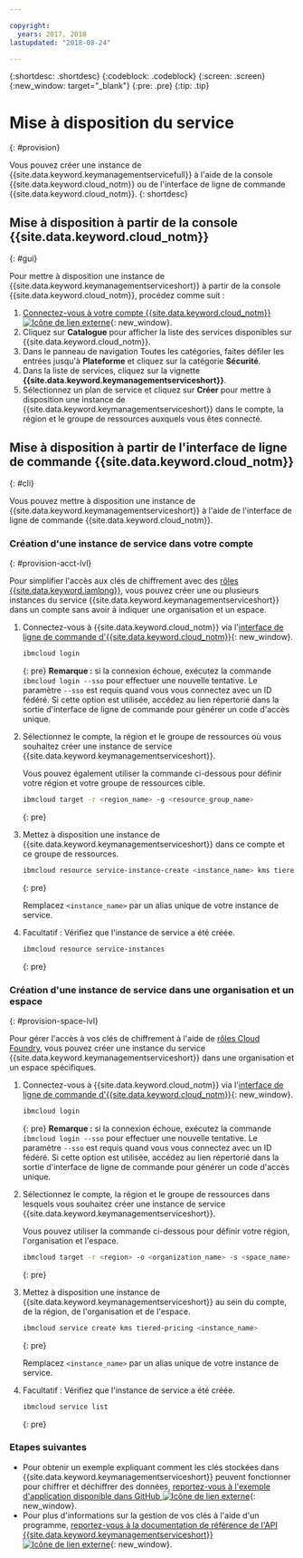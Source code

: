 ```yaml
---

copyright:
  years: 2017, 2018
lastupdated: "2018-08-24"

---
```


{:shortdesc: .shortdesc}
{:codeblock: .codeblock}
{:screen: .screen}
{:new_window: target="_blank"}
{:pre: .pre}
{:tip: .tip}

# Mise à disposition du service
{: #provision}

Vous pouvez créer une instance de {{site.data.keyword.keymanagementservicefull}} à l'aide de la console {{site.data.keyword.cloud_notm}} ou de l'interface de ligne de commande {{site.data.keyword.cloud_notm}}.
{: shortdesc}

## Mise à disposition à partir de la console {{site.data.keyword.cloud_notm}}
{: #gui}

Pour mettre à disposition une instance de {{site.data.keyword.keymanagementserviceshort}} à partir de la console {{site.data.keyword.cloud_notm}}, procédez comme suit :

1. [Connectez-vous à votre compte {{site.data.keyword.cloud_notm}} ![Icône de lien externe](../../icons/launch-glyph.svg "Icône de lien externe")](https://console.bluemix.net/){: new_window}.
2. Cliquez sur **Catalogue** pour afficher la liste des services disponibles sur {{site.data.keyword.cloud_notm}}.
3. Dans le panneau de navigation Toutes les catégories, faites défiler les entrées jusqu'à **Plateforme** et cliquez sur la catégorie **Sécurité**.
4. Dans la liste de services, cliquez sur la vignette **{{site.data.keyword.keymanagementserviceshort}}**.
5. Sélectionnez un plan de service et cliquez sur **Créer** pour mettre à disposition une instance de {{site.data.keyword.keymanagementserviceshort}} dans le compte, la région et le groupe de ressources auxquels vous êtes connecté.

## Mise à disposition à partir de l'interface de ligne de commande {{site.data.keyword.cloud_notm}}
{: #cli}

Vous pouvez mettre à disposition une instance de {{site.data.keyword.keymanagementserviceshort}} à l'aide de l'interface de ligne de commande {{site.data.keyword.cloud_notm}}. 

### Création d'une instance de service dans votre compte
{: #provision-acct-lvl}

Pour simplifier l'accès aux clés de chiffrement avec des [rôles {{site.data.keyword.iamlong}}](/docs/iam/users_roles.html#iamusermanrol), vous pouvez créer une ou plusieurs instances du service {{site.data.keyword.keymanagementserviceshort}} dans un compte sans avoir à indiquer une organisation et un espace. 

1. Connectez-vous à {{site.data.keyword.cloud_notm}} via l'[interface de ligne de commande d'{{site.data.keyword.cloud_notm}}](/docs/cli/index.html#overview){: new_window}.

    ```sh
    ibmcloud login 
    ```
    {: pre}
    **Remarque :** si la connexion échoue, exécutez la commande `ibmcloud login --sso` pour effectuer une nouvelle tentative. Le paramètre `--sso` est requis quand vous vous connectez avec un ID fédéré. Si cette option est utilisée, accédez au lien répertorié dans la sortie d'interface de ligne de commande pour générer un code d'accès unique.

2. Sélectionnez le compte, la région et le groupe de ressources où vous souhaitez créer une instance de service {{site.data.keyword.keymanagementserviceshort}}.

    Vous pouvez également utiliser la commande ci-dessous pour définir votre région et votre groupe de ressources cible.

    ```sh
    ibmcloud target -r <region_name> -g <resource_group_name>
    ```
    {: pre}

3. Mettez à disposition une instance de {{site.data.keyword.keymanagementserviceshort}} dans ce compte et ce groupe de ressources.

    ```sh
    ibmcloud resource service-instance-create <instance_name> kms tiered-pricing
    ```
    {: pre}

    Remplacez `<instance_name>` par un alias unique de votre instance de service.

4. Facultatif : Vérifiez que l'instance de service a été créée.

    ```sh
    ibmcloud resource service-instances
    ```
    {: pre}

### Création d'une instance de service dans une organisation et un espace
{: #provision-space-lvl}

Pour gérer l'accès à vos clés de chiffrement à l'aide de [rôles Cloud Foundry](/docs/iam/cfaccess.html), vous pouvez créer une instance du service {{site.data.keyword.keymanagementserviceshort}} dans une organisation et un espace spécifiques.  

1. Connectez-vous à {{site.data.keyword.cloud_notm}} via l'[interface de ligne de commande d'{{site.data.keyword.cloud_notm}}](/docs/cli/index.html#overview){: new_window}.

    ```sh
    ibmcloud login 
    ```
    {: pre}
    **Remarque :** si la connexion échoue, exécutez la commande `ibmcloud login --sso` pour effectuer une nouvelle tentative. Le paramètre `--sso` est requis quand vous vous connectez avec un ID fédéré. Si cette option est utilisée, accédez au lien répertorié dans la sortie d'interface de ligne de commande pour générer un code d'accès unique.

2. Sélectionnez le compte, la région et le groupe de ressources dans lesquels vous souhaitez créer une instance de service {{site.data.keyword.keymanagementserviceshort}}.

    Vous pouvez utiliser la commande ci-dessous pour définir votre région, l'organisation et l'espace.

    ```sh
    ibmcloud target -r <region> -o <organization_name> -s <space_name>
    ```
    {: pre}

3. Mettez à disposition une instance de {{site.data.keyword.keymanagementserviceshort}} au sein du compte, de la région, de l'organisation et de l'espace.

    ```sh
    ibmcloud service create kms tiered-pricing <instance_name>
    ```
    {: pre}

    Remplacez `<instance_name>` par un alias unique de votre instance de service.

4. Facultatif : Vérifiez que l'instance de service a été créée.

    ```sh
    ibmcloud service list
    ```
    {: pre}


### Etapes suivantes

- Pour obtenir un exemple expliquant comment les clés stockées dans {{site.data.keyword.keymanagementserviceshort}} peuvent fonctionner pour chiffrer et déchiffrer des données, [reportez-vous à l'exemple d'application disponible dans GitHub ![Icône de lien externe](../../icons/launch-glyph.svg "Icône de lien externe")](https://github.com/IBM-Bluemix/key-protect-helloworld-python){: new_window}.
- Pour plus d'informations sur la gestion de vos clés à l'aide d'un programme, [reportez-vous à la documentation de référence de l'API {{site.data.keyword.keymanagementserviceshort}} ![Icône de lien externe](../../icons/launch-glyph.svg "Icône de lien externe")](https://console.bluemix.net/apidocs/kms){: new_window}.
